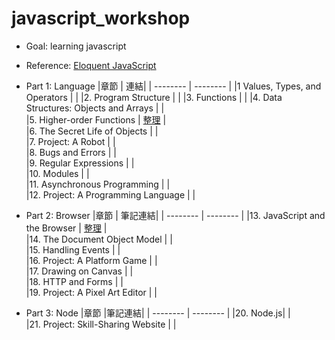 # javascript_workshop
- Goal: learning javascript 
- Reference: [Eloquent JavaScript](https://eloquentjavascript.net/)
- Part 1: Language
  |章節 | 連結| 
  | -------- | -------- |
  |1 Values, Types, and Operators    |   | 
  |2. Program Structure     | | 
  |3. Functions   |     | 
  |4. Data Structures: Objects and Arrays     |    |  
  |5. Higher-order Functions     | [整理](https://hackmd.io/neirRb_wQ5OGAAou3DcSSw) |  
  |6. The Secret Life of Objects    |      |  
  |7. Project: A Robot   |      |  
  |8. Bugs and Errors     |   |   
  |9. Regular Expressions     |  |  
  |10. Modules    |   |  
  |11. Asynchronous Programming   |  |  
  |12. Project: A Programming Language    |   |  



- Part 2: Browser
  |章節 | 筆記連結|
  | -------- | -------- |
  |13. JavaScript and the Browser    | [整理](https://hackmd.io/mMJgjSMwT5CE6GclOhGmow)   |  
  |14. The Document Object Model    |      |  
  |15. Handling Events   |      |  
  |16. Project: A Platform Game   |      |  
  |17. Drawing on Canvas   |      |  
  |18. HTTP and Forms   |      |  
  |19. Project: A Pixel Art Editor   |      |  

- Part 3: Node
  |章節 |筆記連結| 
  | -------- | -------- | 
  |20. Node.js|      |  
  |21. Project: Skill-Sharing Website   |      |  
